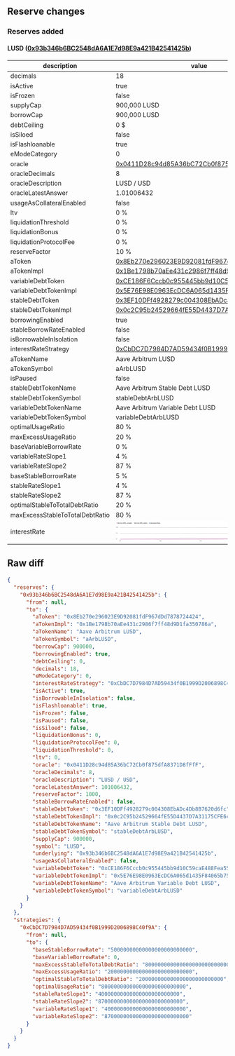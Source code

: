 ## Reserve changes

### Reserves added

#### LUSD ([0x93b346b6BC2548dA6A1E7d98E9a421B42541425b](https://arbiscan.io/address/0x93b346b6BC2548dA6A1E7d98E9a421B42541425b))

| description                     | value                                                                                                                |
| ------------------------------- | -------------------------------------------------------------------------------------------------------------------- |
| decimals                        | 18                                                                                                                   |
| isActive                        | true                                                                                                                 |
| isFrozen                        | false                                                                                                                |
| supplyCap                       | 900,000 LUSD                                                                                                         |
| borrowCap                       | 900,000 LUSD                                                                                                         |
| debtCeiling                     | 0 $                                                                                                                  |
| isSiloed                        | false                                                                                                                |
| isFlashloanable                 | true                                                                                                                 |
| eModeCategory                   | 0                                                                                                                    |
| oracle                          | [0x0411D28c94d85A36bC72Cb0f875dfA8371D8fFfF](https://arbiscan.io/address/0x0411D28c94d85A36bC72Cb0f875dfA8371D8fFfF) |
| oracleDecimals                  | 8                                                                                                                    |
| oracleDescription               | LUSD / USD                                                                                                           |
| oracleLatestAnswer              | 1.01006432                                                                                                           |
| usageAsCollateralEnabled        | false                                                                                                                |
| ltv                             | 0 %                                                                                                                  |
| liquidationThreshold            | 0 %                                                                                                                  |
| liquidationBonus                | 0 %                                                                                                                  |
| liquidationProtocolFee          | 0 %                                                                                                                  |
| reserveFactor                   | 10 %                                                                                                                 |
| aToken                          | [0x8Eb270e296023E9D92081fdF967dDd7878724424](https://arbiscan.io/address/0x8Eb270e296023E9D92081fdF967dDd7878724424) |
| aTokenImpl                      | [0x1Be1798b70aEe431c2986f7ff48d9D1fa350786a](https://arbiscan.io/address/0x1Be1798b70aEe431c2986f7ff48d9D1fa350786a) |
| variableDebtToken               | [0xCE186F6Cccb0c955445bb9d10C59caE488Fea559](https://arbiscan.io/address/0xCE186F6Cccb0c955445bb9d10C59caE488Fea559) |
| variableDebtTokenImpl           | [0x5E76E98E0963EcDC6A065d1435F84065b7523f39](https://arbiscan.io/address/0x5E76E98E0963EcDC6A065d1435F84065b7523f39) |
| stableDebtToken                 | [0x3EF10DFf4928279c004308EbADc4Db8B7620d6fc](https://arbiscan.io/address/0x3EF10DFf4928279c004308EbADc4Db8B7620d6fc) |
| stableDebtTokenImpl             | [0x0c2C95b24529664fE55D4437D7A31175CFE6c4f7](https://arbiscan.io/address/0x0c2C95b24529664fE55D4437D7A31175CFE6c4f7) |
| borrowingEnabled                | true                                                                                                                 |
| stableBorrowRateEnabled         | false                                                                                                                |
| isBorrowableInIsolation         | false                                                                                                                |
| interestRateStrategy            | [0xCbDC7D7984D7AD59434f0B1999D2006898C40f9A](https://arbiscan.io/address/0xCbDC7D7984D7AD59434f0B1999D2006898C40f9A) |
| aTokenName                      | Aave Arbitrum LUSD                                                                                                   |
| aTokenSymbol                    | aArbLUSD                                                                                                             |
| isPaused                        | false                                                                                                                |
| stableDebtTokenName             | Aave Arbitrum Stable Debt LUSD                                                                                       |
| stableDebtTokenSymbol           | stableDebtArbLUSD                                                                                                    |
| variableDebtTokenName           | Aave Arbitrum Variable Debt LUSD                                                                                     |
| variableDebtTokenSymbol         | variableDebtArbLUSD                                                                                                  |
| optimalUsageRatio               | 80 %                                                                                                                 |
| maxExcessUsageRatio             | 20 %                                                                                                                 |
| baseVariableBorrowRate          | 0 %                                                                                                                  |
| variableRateSlope1              | 4 %                                                                                                                  |
| variableRateSlope2              | 87 %                                                                                                                 |
| baseStableBorrowRate            | 5 %                                                                                                                  |
| stableRateSlope1                | 4 %                                                                                                                  |
| stableRateSlope2                | 87 %                                                                                                                 |
| optimalStableToTotalDebtRatio   | 20 %                                                                                                                 |
| maxExcessStableToTotalDebtRatio | 80 %                                                                                                                 |
| interestRate                    | ![ir](/.assets/43ce89e3d7fc2289843c17d09906ba45f0b42148.svg)                                                         |

## Raw diff

```json
{
  "reserves": {
    "0x93b346b6BC2548dA6A1E7d98E9a421B42541425b": {
      "from": null,
      "to": {
        "aToken": "0x8Eb270e296023E9D92081fdF967dDd7878724424",
        "aTokenImpl": "0x1Be1798b70aEe431c2986f7ff48d9D1fa350786a",
        "aTokenName": "Aave Arbitrum LUSD",
        "aTokenSymbol": "aArbLUSD",
        "borrowCap": 900000,
        "borrowingEnabled": true,
        "debtCeiling": 0,
        "decimals": 18,
        "eModeCategory": 0,
        "interestRateStrategy": "0xCbDC7D7984D7AD59434f0B1999D2006898C40f9A",
        "isActive": true,
        "isBorrowableInIsolation": false,
        "isFlashloanable": true,
        "isFrozen": false,
        "isPaused": false,
        "isSiloed": false,
        "liquidationBonus": 0,
        "liquidationProtocolFee": 0,
        "liquidationThreshold": 0,
        "ltv": 0,
        "oracle": "0x0411D28c94d85A36bC72Cb0f875dfA8371D8fFfF",
        "oracleDecimals": 8,
        "oracleDescription": "LUSD / USD",
        "oracleLatestAnswer": 101006432,
        "reserveFactor": 1000,
        "stableBorrowRateEnabled": false,
        "stableDebtToken": "0x3EF10DFf4928279c004308EbADc4Db8B7620d6fc",
        "stableDebtTokenImpl": "0x0c2C95b24529664fE55D4437D7A31175CFE6c4f7",
        "stableDebtTokenName": "Aave Arbitrum Stable Debt LUSD",
        "stableDebtTokenSymbol": "stableDebtArbLUSD",
        "supplyCap": 900000,
        "symbol": "LUSD",
        "underlying": "0x93b346b6BC2548dA6A1E7d98E9a421B42541425b",
        "usageAsCollateralEnabled": false,
        "variableDebtToken": "0xCE186F6Cccb0c955445bb9d10C59caE488Fea559",
        "variableDebtTokenImpl": "0x5E76E98E0963EcDC6A065d1435F84065b7523f39",
        "variableDebtTokenName": "Aave Arbitrum Variable Debt LUSD",
        "variableDebtTokenSymbol": "variableDebtArbLUSD"
      }
    }
  },
  "strategies": {
    "0xCbDC7D7984D7AD59434f0B1999D2006898C40f9A": {
      "from": null,
      "to": {
        "baseStableBorrowRate": "50000000000000000000000000",
        "baseVariableBorrowRate": 0,
        "maxExcessStableToTotalDebtRatio": "800000000000000000000000000",
        "maxExcessUsageRatio": "200000000000000000000000000",
        "optimalStableToTotalDebtRatio": "200000000000000000000000000",
        "optimalUsageRatio": "800000000000000000000000000",
        "stableRateSlope1": "40000000000000000000000000",
        "stableRateSlope2": "870000000000000000000000000",
        "variableRateSlope1": "40000000000000000000000000",
        "variableRateSlope2": "870000000000000000000000000"
      }
    }
  }
}
```
